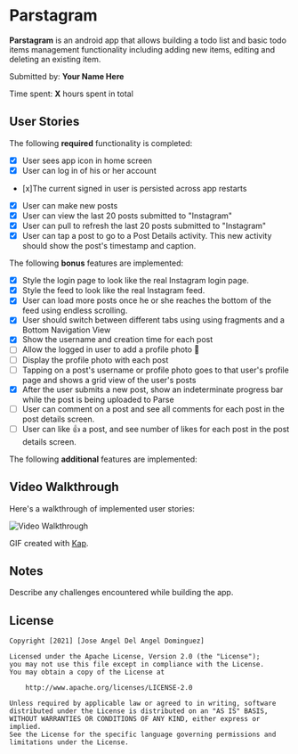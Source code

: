 # Parstagram

**Parstagram** is an android app that allows building a todo list and basic todo items management functionality including adding new items, editing and deleting an existing item.

Submitted by: **Your Name Here**

Time spent: **X** hours spent in total

## User Stories

The following **required** functionality is completed:

* [x] User sees app icon in home screen
* [x] User can log in of his or her account
* [x]The current signed in user is persisted across app restarts
* [x] User can make new posts
* [x] User can view the last 20 posts submitted to "Instagram"
* [x] User can pull to refresh the last 20 posts submitted to "Instagram"
* [x] User can tap a post to go to a Post Details activity. This new activity should show the post's timestamp and caption.

The following **bonus** features are implemented:

* [x] Style the login page to look like the real Instagram login page.
* [x] Style the feed to look like the real Instagram feed.
* [x] User can load more posts once he or she reaches the bottom of the feed using endless scrolling.
* [x] User should switch between different tabs using using fragments and a Bottom Navigation View
* [x] Show the username and creation time for each post
* [ ] Allow the logged in user to add a profile photo 🌆
* [ ] Display the profile photo with each post
* [ ] Tapping on a post's username or profile photo goes to that user's profile page and shows a grid view of the user's posts
* [x] After the user submits a new post, show an indeterminate progress bar while the post is being uploaded to Parse
* [ ] User can comment on a post and see all comments for each post in the post details screen.
* [ ] User can like 👍 a post, and see number of likes for each post in the post details screen.

The following **additional** features are implemented:

## Video Walkthrough

Here's a walkthrough of implemented user stories:

<img src='walktrough.gif' title='Video Walkthrough' width='' alt='Video Walkthrough' />

GIF created with [Kap](https://getkap.co/).

## Notes

Describe any challenges encountered while building the app.

## License

    Copyright [2021] [Jose Angel Del Angel Dominguez]

    Licensed under the Apache License, Version 2.0 (the "License");
    you may not use this file except in compliance with the License.
    You may obtain a copy of the License at

        http://www.apache.org/licenses/LICENSE-2.0

    Unless required by applicable law or agreed to in writing, software
    distributed under the License is distributed on an "AS IS" BASIS,
    WITHOUT WARRANTIES OR CONDITIONS OF ANY KIND, either express or implied.
    See the License for the specific language governing permissions and
    limitations under the License.
